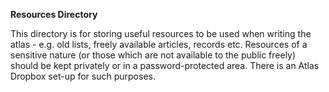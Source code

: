 **Resources Directory**

This directory is for storing useful resources to be used when writing the atlas - e.g. old lists, freely available articles, records etc. 
Resources of a sensitive nature (or those which are not available to the public freely) should be kept privately or in a password-protected area. There is an Atlas Dropbox set-up for such purposes.
